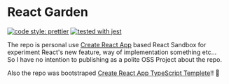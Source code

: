 # React Garden 

[![code style: prettier](https://img.shields.io/badge/code_style-prettier-ff69b4.svg?style=flat-square)](https://github.com/prettier/prettier)
[![tested with jest](https://img.shields.io/badge/tested_with-jest-99424f.svg)](https://github.com/facebook/jest)

The repo is personal use [Create React App](https://create-react-app.dev/) based React Sandbox for experiment React's new feature, way of implementation something etc...  
So I have no intention to publishing as a polite OSS Project about the repo.  

Also the repo was bootstraped [Create React App TypeScript Templete](https://create-react-app.dev/docs/getting-started#creating-a-typescript-app)!! 🤗
